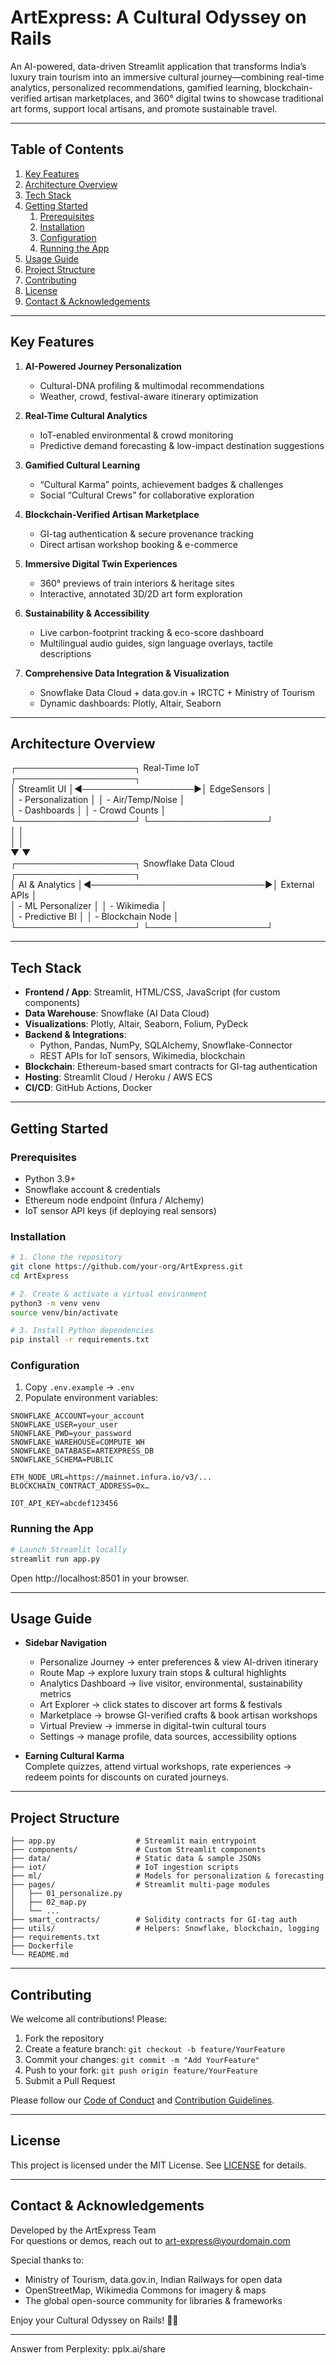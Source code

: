 # ArtExpress: A Cultural Odyssey on Rails

An AI-powered, data-driven Streamlit application that transforms India’s luxury train tourism into an immersive cultural journey—combining real-time analytics, personalized recommendations, gamified learning, blockchain-verified artisan marketplaces, and 360° digital twins to showcase traditional art forms, support local artisans, and promote sustainable travel.

---

## Table of Contents

1. [Key Features](#key-features)  
2. [Architecture Overview](#architecture-overview)  
3. [Tech Stack](#tech-stack)  
4. [Getting Started](#getting-started)  
   1. [Prerequisites](#prerequisites)  
   2. [Installation](#installation)  
   3. [Configuration](#configuration)  
   4. [Running the App](#running-the-app)  
5. [Usage Guide](#usage-guide)  
6. [Project Structure](#project-structure)  
7. [Contributing](#contributing)  
8. [License](#license)  
9. [Contact & Acknowledgements](#contact--acknowledgements)  

---

## Key Features

1. **AI-Powered Journey Personalization**  
   -  Cultural-DNA profiling & multimodal recommendations  
   -  Weather, crowd, festival-aware itinerary optimization  

2. **Real-Time Cultural Analytics**  
   -  IoT-enabled environmental & crowd monitoring  
   -  Predictive demand forecasting & low-impact destination suggestions  

3. **Gamified Cultural Learning**  
   -  “Cultural Karma” points, achievement badges & challenges  
   -  Social “Cultural Crews” for collaborative exploration  

4. **Blockchain-Verified Artisan Marketplace**  
   -  GI-tag authentication & secure provenance tracking  
   -  Direct artisan workshop booking & e-commerce  

5. **Immersive Digital Twin Experiences**  
   -  360° previews of train interiors & heritage sites  
   -  Interactive, annotated 3D/2D art form exploration  

6. **Sustainability & Accessibility**  
   -  Live carbon-footprint tracking & eco-score dashboard  
   -  Multilingual audio guides, sign language overlays, tactile descriptions  

7. **Comprehensive Data Integration & Visualization**  
   -  Snowflake Data Cloud + data.gov.in + IRCTC + Ministry of Tourism  
   -  Dynamic dashboards: Plotly, Altair, Seaborn  

---

## Architecture Overview

┌───────────────────┐    Real-Time IoT    ┌───────────────────┐  
│   Streamlit UI    │◀──────────────────▶│   Edge­Sensors     │  
│ -  Personalization │                    │ -  Air/Temp/Noise   │  
│ -  Dashboards      │                    │ -  Crowd Counts     │  
└───────────────────┘                      └───────────────────┘  
        │                                          │  
        │                                          │  
        ▼                                          ▼  
┌───────────────────┐      Snowflake Data Cloud     ┌───────────────────┐  
│  AI & Analytics   │◀────────────────────────────▶│  External APIs    │  
│ -  ML Personalizer │                                │ -  Wikimedia       │  
│ -  Predictive BI   │                                │ -  Blockchain Node │  
└───────────────────┘                                └───────────────────┘  

---

## Tech Stack

- **Frontend / App**: Streamlit, HTML/CSS, JavaScript (for custom components)  
- **Data Warehouse**: Snowflake (AI Data Cloud)  
- **Visualizations**: Plotly, Altair, Seaborn, Folium, PyDeck  
- **Backend & Integrations**:  
  - Python, Pandas, NumPy, SQLAlchemy, Snowflake-Connector  
  - REST APIs for IoT sensors, Wikimedia, blockchain  
- **Blockchain**: Ethereum-based smart contracts for GI-tag authentication  
- **Hosting**: Streamlit Cloud / Heroku / AWS ECS  
- **CI/CD**: GitHub Actions, Docker  

---

## Getting Started

### Prerequisites

- Python 3.9+  
- Snowflake account & credentials  
- Ethereum node endpoint (Infura / Alchemy)  
- IoT sensor API keys (if deploying real sensors)  

### Installation

```bash
# 1. Clone the repository
git clone https://github.com/your-org/ArtExpress.git
cd ArtExpress

# 2. Create & activate a virtual environment
python3 -m venv venv
source venv/bin/activate

# 3. Install Python dependencies
pip install -r requirements.txt
```

### Configuration

1. Copy `.env.example` → `.env`  
2. Populate environment variables:

```
SNOWFLAKE_ACCOUNT=your_account
SNOWFLAKE_USER=your_user
SNOWFLAKE_PWD=your_password
SNOWFLAKE_WAREHOUSE=COMPUTE_WH
SNOWFLAKE_DATABASE=ARTEXPRESS_DB
SNOWFLAKE_SCHEMA=PUBLIC

ETH_NODE_URL=https://mainnet.infura.io/v3/...
BLOCKCHAIN_CONTRACT_ADDRESS=0x…

IOT_API_KEY=abcdef123456
```

### Running the App

```bash
# Launch Streamlit locally
streamlit run app.py
```

Open http://localhost:8501 in your browser.

---

## Usage Guide

- **Sidebar Navigation**  
  -  Personalize Journey → enter preferences & view AI-driven itinerary  
  -  Route Map → explore luxury train stops & cultural highlights  
  -  Analytics Dashboard → live visitor, environmental, sustainability metrics  
  -  Art Explorer → click states to discover art forms & festivals  
  -  Marketplace → browse GI-verified crafts & book artisan workshops  
  -  Virtual Preview → immerse in digital-twin cultural tours  
  -  Settings → manage profile, data sources, accessibility options  

- **Earning Cultural Karma**  
  Complete quizzes, attend virtual workshops, rate experiences → redeem points for discounts on curated journeys.

---

## Project Structure

```
├── app.py                  # Streamlit main entrypoint
├── components/             # Custom Streamlit components
├── data/                   # Static data & sample JSONs
├── iot/                    # IoT ingestion scripts
├── ml/                     # Models for personalization & forecasting
├── pages/                  # Streamlit multi-page modules
│   ├── 01_personalize.py
│   ├── 02_map.py
│   └── ...
├── smart_contracts/        # Solidity contracts for GI-tag auth
├── utils/                  # Helpers: Snowflake, blockchain, logging
├── requirements.txt
├── Dockerfile
└── README.md
```

---

## Contributing

We welcome all contributions! Please:

1. Fork the repository  
2. Create a feature branch: `git checkout -b feature/YourFeature`  
3. Commit your changes: `git commit -m "Add YourFeature"`  
4. Push to your fork: `git push origin feature/YourFeature`  
5. Submit a Pull Request  

Please follow our [Code of Conduct](CODE_OF_CONDUCT.md) and [Contribution Guidelines](CONTRIBUTING.md).

---

## License

This project is licensed under the MIT License. See [LICENSE](LICENSE) for details.

---

## Contact & Acknowledgements

Developed by the ArtExpress Team  
For questions or demos, reach out to art-express@yourdomain.com  

Special thanks to:  
- Ministry of Tourism, data.gov.in, Indian Railways for open data  
- OpenStreetMap, Wikimedia Commons for imagery & maps  
- The global open-source community for libraries & frameworks  

Enjoy your Cultural Odyssey on Rails! 🚂🎨

---
Answer from Perplexity: pplx.ai/share
